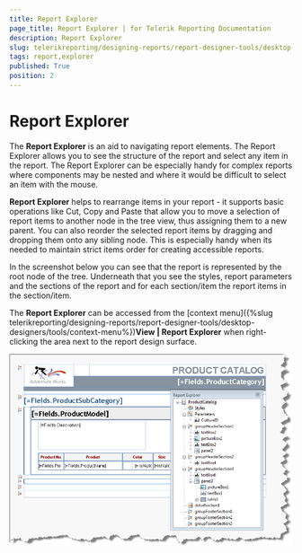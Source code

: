```yaml
---
title: Report Explorer
page_title: Report Explorer | for Telerik Reporting Documentation
description: Report Explorer
slug: telerikreporting/designing-reports/report-designer-tools/desktop-designers/tools/report-explorer
tags: report,explorer
published: True
position: 2
---
```


# Report Explorer



The __Report Explorer__  is an aid to navigating report elements. The Report Explorer allows you to see the structure of the report          and select any item in the report. The Report Explorer can be especially handy for complex reports where components may be nested and where it would be difficult          to select an item with the mouse.        

__Report Explorer__  helps to rearrange items in your report - it supports basic operations like Cut, Copy and Paste that allow you to move          a selection of report items to another node in the tree view, thus assigning them to a new parent.          You can also reorder the selected report items by dragging and dropping them onto any sibling node. This is especially handy when its needed to maintain strict         items order for creating accessible reports.       

In the screenshot below you can see that the report is represented by the root node of the tree. Underneath that you see the styles, report parameters and the sections of the report and for each section/item the report items in the section/item.       

The __Report Explorer__  can be accessed from the [context menu]({%slug telerikreporting/designing-reports/report-designer-tools/desktop-designers/tools/context-menu%})__View | Report Explorer__  when right-clicking the area next to the report design surface.       

  

  ![](images/UI003.png)

